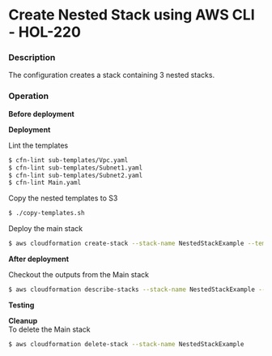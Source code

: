 # Create Nested Stack using AWS CLI - HOL-220

### Description

The configuration creates a stack containing 3 nested stacks.

### Operation

**Before deployment**

**Deployment**

Lint the templates

```bash
$ cfn-lint sub-templates/Vpc.yaml
$ cfn-lint sub-templates/Subnet1.yaml
$ cfn-lint sub-templates/Subnet2.yaml
$ cfn-lint Main.yaml
```

Copy the nested templates to S3

```bash
$ ./copy-templates.sh
```

Deploy the main stack

```bash
$ aws cloudformation create-stack --stack-name NestedStackExample --template-body file://Main.yaml --capabilities CAPABILITY_NAMED_IAM --parameters file://private-parameters.json
```

**After deployment**

Checkout the outputs from the Main stack

```bash
$ aws cloudformation describe-stacks --stack-name NestedStackExample --query "Stacks[0].Outputs" --no-cli-pager
```

**Testing**

**Cleanup**  
To delete the Main stack

```bash
$ aws cloudformation delete-stack --stack-name NestedStackExample
```

